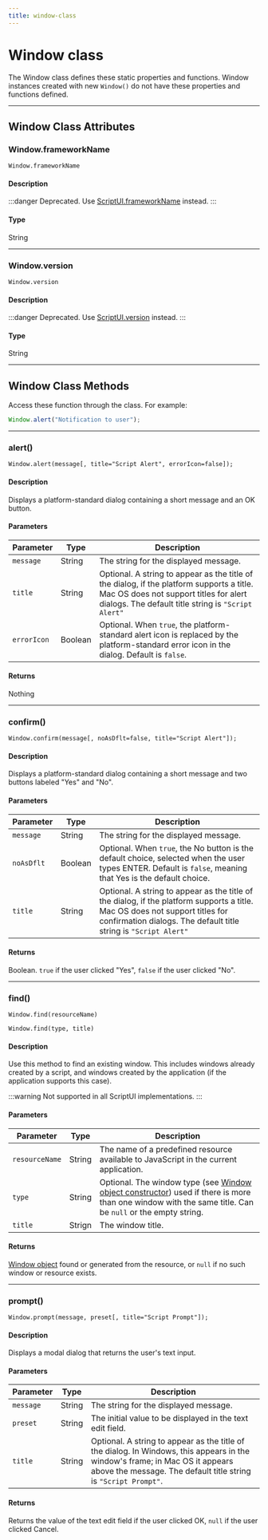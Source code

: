```yaml
---
title: window-class
---
```

# Window class

The Window class defines these static properties and functions. Window instances created with new `Window()` do not have these properties and functions defined.

---

## Window Class Attributes

### Window.frameworkName

`Window.frameworkName`

#### Description

:::danger
Deprecated. Use [ScriptUI.frameworkName](./scriptui-class.md#scriptuiframeworkname) instead.
:::


#### Type

String

---

### Window.version

`Window.version`

#### Description

:::danger
Deprecated. Use [ScriptUI.version](./scriptui-class.md#scriptuiversion) instead.
:::


#### Type

String

---

## Window Class Methods

Access these function through the class. For example:

```javascript
Window.alert("Notification to user");
```

---

### alert()

`Window.alert(message[, title="Script Alert", errorIcon=false]);`

#### Description

Displays a platform-standard dialog containing a short message and an OK button.

#### Parameters

|  Parameter  |  Type   |                                                                                        Description                                                                                        |
| ----------- | ------- | ----------------------------------------------------------------------------------------------------------------------------------------------------------------------------------------- |
| `message`   | String  | The string for the displayed message.                                                                                                                                                     |
| `title`     | String  | Optional. A string to appear as the title of the dialog, if the platform supports a title. Mac OS does not support titles for alert dialogs. The default title string is `"Script Alert"` |
| `errorIcon` | Boolean | Optional. When `true`, the platform-standard alert icon is replaced by the platform-standard error icon in the dialog. Default is `false`.                                                |

#### Returns

Nothing

---

### confirm()

`Window.confirm(message[, noAsDflt=false, title="Script Alert"]);`


#### Description

Displays a platform-standard dialog containing a short message and two buttons labeled "Yes" and "No".

#### Parameters

| Parameter  |  Type   |                                                                                           Description                                                                                            |
| ---------- | ------- | ------------------------------------------------------------------------------------------------------------------------------------------------------------------------------------------------ |
| `message`  | String  | The string for the displayed message.                                                                                                                                                            |
| `noAsDflt` | Boolean | Optional. When `true`, the No button is the default choice, selected when the user types ENTER. Default is `false`, meaning that Yes is the default choice.                                      |
| `title`    | String  | Optional. A string to appear as the title of the dialog, if the platform supports a title. Mac OS does not support titles for confirmation dialogs. The default title string is `"Script Alert"` |

#### Returns

Boolean. `true` if the user clicked "Yes", `false` if the user clicked "No".

---

### find()

`Window.find(resourceName)`

`Window.find(type, title)`

#### Description

Use this method to find an existing window. This includes windows already created by a script, and windows created by the application (if the application supports this case).

:::warning
Not supported in all ScriptUI implementations.
:::


#### Parameters

|   Parameter    |  Type  |                                                                                              Description                                                                                              |
| -------------- | ------ | ----------------------------------------------------------------------------------------------------------------------------------------------------------------------------------------------------- |
| `resourceName` | String | The name of a predefined resource available to JavaScript in the current application.                                                                                                                 |
| `type`         | String | Optional. The window type (see [Window object constructor](window-object.md#window-object-constructor)) used if there is more than one window with the same title. Can be `null` or the empty string. |
| `title`        | Strign | The window title.                                                                                                                                                                                     |

#### Returns

[Window object](.././window-object) found or generated from the resource, or `null` if no such window or resource exists.

---

### prompt()

`Window.prompt(message, preset[, title="Script Prompt"]);`


#### Description

Displays a modal dialog that returns the user's text input.

#### Parameters

| Parameter |  Type  |                                                                                           Description                                                                                           |
| --------- | ------ | ----------------------------------------------------------------------------------------------------------------------------------------------------------------------------------------------- |
| `message` | String | The string for the displayed message.                                                                                                                                                           |
| `preset`  | String | The initial value to be displayed in the text edit field.                                                                                                                                       |
| `title`   | String | Optional. A string to appear as the title of the dialog. In Windows, this appears in the window's frame; in Mac OS it appears above the message. The default title string is `"Script Prompt"`. |

#### Returns

Returns the value of the text edit field if the user clicked OK, `null` if the user clicked Cancel.
